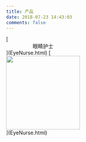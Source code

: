 ```yaml
---
title: 产品
date: 2018-07-23 14:43:03
comments: false
---
```

<div class="group-picture" style=";width:200px;height:200px">[<center>眼睛护士</center>](EyeNurse.html)
[<img  style="display:inline !important;width:200px;height:200px" src="https://mscoder.cn/res/imgs/products/logo_eyenurse.png"/>](EyeNurse.html)
</div>